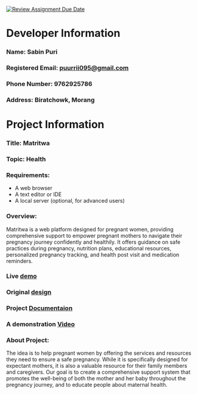 [![Review Assignment Due Date](https://classroom.github.com/assets/deadline-readme-button-22041afd0340ce965d47ae6ef1cefeee28c7c493a6346c4f15d667ab976d596c.svg)](https://classroom.github.com/a/gC6btGRS)

# Developer Information
### Name: Sabin Puri
### Registered Email: puurrii095@gmail.com
### Phone Number: 9762925786
### Address: Biratchowk, Morang

# Project Information
### Title: Matritwa
### Topic: Health 
### Requirements: 
- A web browser
- A text editor or IDE 
- A local server (optional, for advanced users)
### Overview:

 Matritwa is a web platform designed for pregnant women, providing comprehensive support to empower pregnant mothers to navigate their pregnancy journey confidently and healthily. It offers guidance on safe practices during pregnancy, nutrition plans, educational resources, personalized pregnancy tracking, and health post visit and medication reminders.

 ### Live  [demo](https://puurrii01.github.io/Matritwa/)
 
 ### Original [design](https://www.figma.com/design/fqOHzhFwALYEhSrd65SDUD/Matritwa?node-id=0-1&t=KJalYU3H5WNx6m9w-1)

 ### Project [Documentaion](https://docs.google.com/document/d/1eUob-VzAo-AC65c2em09_ddJwuleUzPbZNFg4tM1ktw/edit?usp=sharing)

 ### A demonstration [Video](https://youtu.be/7ux2NEvZBmE)

 ### About Project:
The idea is to help pregnant women by offering the services and resources they need to ensure a safe pregnancy. While it is specifically designed for expectant mothers, it is also a valuable resource for their family members and caregivers. Our goal is to create a comprehensive support system that promotes the well-being of both the mother and her baby throughout the pregnancy journey, and to educate people about maternal health.